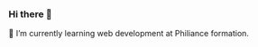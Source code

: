 ### Hi there 👋


<!-- **IlyesLHMR/IlyesLHMR** is a ✨ _special_ ✨ repository because its `README.md` (this file) appears on your GitHub profile. -->

🌱 I’m currently learning web development at Philiance formation.



